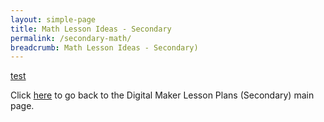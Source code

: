 ```yaml
---
layout: simple-page
title: Math Lesson Ideas - Secondary
permalink: /secondary-math/
breadcrumb: Math Lesson Ideas - Secondary)
---
```


[test](/placeholder-secondary-math-easy)

Click [here](/in-schools/digital-maker/lesson-ideas-secondary/) to go back to the Digital Maker Lesson Plans (Secondary) main page.
